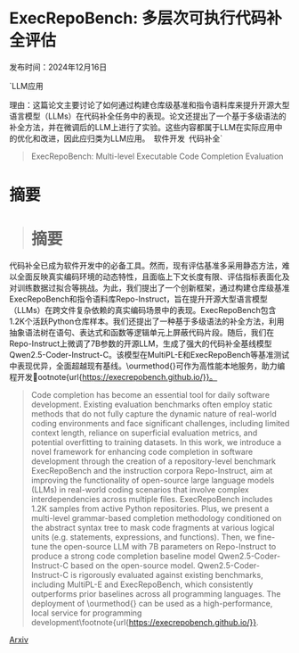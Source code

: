 # ExecRepoBench: 多层次可执行代码补全评估

发布时间：2024年12月16日

`LLM应用

理由：这篇论文主要讨论了如何通过构建仓库级基准和指令语料库来提升开源大型语言模型（LLMs）在代码补全任务中的表现。论文还提出了一个基于多级语法的补全方法，并在微调后的LLM上进行了实验。这些内容都属于LLM在实际应用中的优化和改进，因此应归类为LLM应用。` `软件开发` `代码补全`

> ExecRepoBench: Multi-level Executable Code Completion Evaluation

# 摘要

> # 摘要
代码补全已成为软件开发中的必备工具。然而，现有评估基准多采用静态方法，难以全面反映真实编码环境的动态特性，且面临上下文长度有限、评估指标表面化及对训练数据过拟合等挑战。为此，我们提出了一个创新框架，通过构建仓库级基准ExecRepoBench和指令语料库Repo-Instruct，旨在提升开源大型语言模型（LLMs）在跨文件复杂依赖的真实编码场景中的表现。ExecRepoBench包含1.2K个活跃Python仓库样本。我们还提出了一种基于多级语法的补全方法，利用抽象语法树在语句、表达式和函数等逻辑单元上屏蔽代码片段。随后，我们在Repo-Instruct上微调了7B参数的开源LLM，生成了强大的代码补全基线模型Qwen2.5-Coder-Instruct-C。该模型在MultiPL-E和ExecRepoBench等基准测试中表现优异，全面超越现有基线。\ourmethod{}可作为高性能本地服务，助力编程开发ootnote{url{https://execrepobench.github.io/}}。

> Code completion has become an essential tool for daily software development. Existing evaluation benchmarks often employ static methods that do not fully capture the dynamic nature of real-world coding environments and face significant challenges, including limited context length, reliance on superficial evaluation metrics, and potential overfitting to training datasets. In this work, we introduce a novel framework for enhancing code completion in software development through the creation of a repository-level benchmark ExecRepoBench and the instruction corpora Repo-Instruct, aim at improving the functionality of open-source large language models (LLMs) in real-world coding scenarios that involve complex interdependencies across multiple files. ExecRepoBench includes 1.2K samples from active Python repositories. Plus, we present a multi-level grammar-based completion methodology conditioned on the abstract syntax tree to mask code fragments at various logical units (e.g. statements, expressions, and functions). Then, we fine-tune the open-source LLM with 7B parameters on Repo-Instruct to produce a strong code completion baseline model Qwen2.5-Coder-Instruct-C based on the open-source model. Qwen2.5-Coder-Instruct-C is rigorously evaluated against existing benchmarks, including MultiPL-E and ExecRepoBench, which consistently outperforms prior baselines across all programming languages. The deployment of \ourmethod{} can be used as a high-performance, local service for programming development\footnote{url{https://execrepobench.github.io/}}.

[Arxiv](https://arxiv.org/abs/2412.11990)